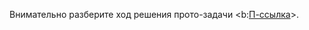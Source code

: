 Внимательно разберите ход решения прото-задачи <b:[П-ссылка](advanced/proto/sequence-lim/exp-ratio)>.